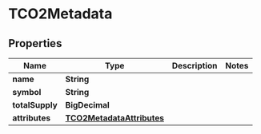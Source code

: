 

# TCO2Metadata


## Properties

| Name | Type | Description | Notes |
|------------ | ------------- | ------------- | -------------|
|**name** | **String** |  |  |
|**symbol** | **String** |  |  |
|**totalSupply** | **BigDecimal** |  |  |
|**attributes** | [**TCO2MetadataAttributes**](TCO2MetadataAttributes.md) |  |  |



